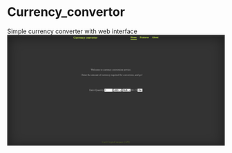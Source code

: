 # Currency_convertor
 Simple currency converter with web interface
![Screenshot](https://github.com/DmitryZZZZZZ/Currency_convertor/blob/master/static/exchange/currency.jpg)

